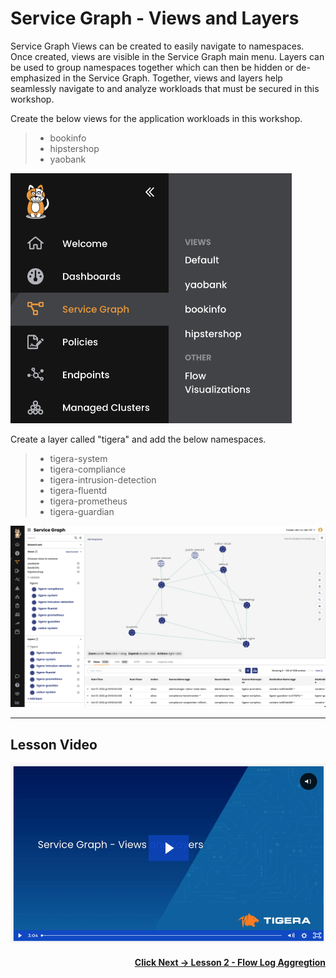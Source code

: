 # Service Graph - Views and Layers

Service Graph Views can be created to easily navigate to namespaces. Once created, views are visible in the Service Graph main menu. Layers can be used to group namespaces together which can then be hidden or de-emphasized in the Service Graph. Together, views and layers help seamlessly navigate to and analyze workloads that must be secured in this workshop.  

Create the below views for the application workloads in this workshop.
>  - bookinfo
>  - hipstershop
>  - yaobank


<img src="images/sg-views.png" width="450" height="400">

Create a layer called "tigera" and add the below namespaces. 
>  - tigera-system
>  - tigera-compliance
>  - tigera-intrusion-detection
>  - tigera-fluentd
>  - tigera-prometheus
>  - tigera-guardian

![sg-layers](images/sg-layers.png)

---
## Lesson Video

[![sg-views-layers](images/vsgvl.png)](https://tigera.wistia.com/medias/if9ccnwrdp)

#### <div align="right">  [Click Next -> Lesson 2 - Flow Log Aggregtion](https://github.com/tigera-cs/quickstart-self-service/blob/main/modules/log-aggregation.md)</div>
